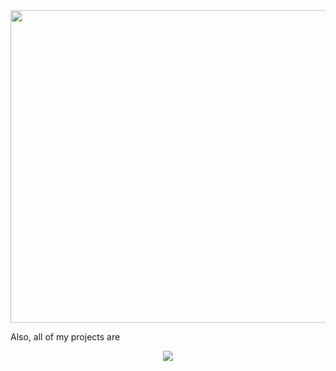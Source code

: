 <div align="center">
    <a href="https://brightshard.dev" target="_blank">
        <img src="https://brightshard.dev/index.svg" width="800" height="500" />
    </a>
</div>

Also, all of my projects are

<div align="center">
    <a href="https://humanmademark.com" target="_blank">
        <picture>
          <source media="(prefers-color-scheme: dark)" srcset="https://humanmademark.com/white-logo.png">
          <source media="(prefers-color-scheme: light)" srcset="https://humanmademark.com/black-logo.png">
          <img src="https://humanmademark.com/black-logo.png">
        </picture>
    </a>
</div>
